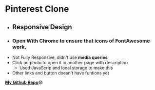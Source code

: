 # Pinterest Clone

- ## Responsive Design
- ### Open With **Chrome** to ensure that icons of **FontAwesome** work.
- Not Fully Responsive, didn't use **media queries**
- Click on photo to open it in another page with description
  -  Used JavaScrip and local storage to make this
- Other links and button doesn't have funtions yet

[**My Github Repo**](https://github.com/AhmedNabil-hub/PinterestCloneDesign/):smile:
